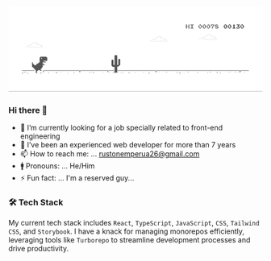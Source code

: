 ![image](https://github.com/stonix26/stonix26/blob/master/dino.gif)

### Hi there 👋

- 🔭 I’m currently looking for a job specially related to front-end engineering
- 🌱 I’ve been an experienced web developer for more than 7 years
- 📫 How to reach me: ... <rustonemperua26@gmail.com>
- :mens: Pronouns: ... He/Him
- ⚡ Fun fact: ... I'm a reserved guy...

### 🛠️ Tech Stack
My current tech stack includes `React`, `TypeScript`, `JavaScript`, `CSS`, `Tailwind CSS`, and `Storybook`. I have a knack for managing monorepos efficiently, leveraging tools like `Turborepo` to streamline development processes and drive productivity.
